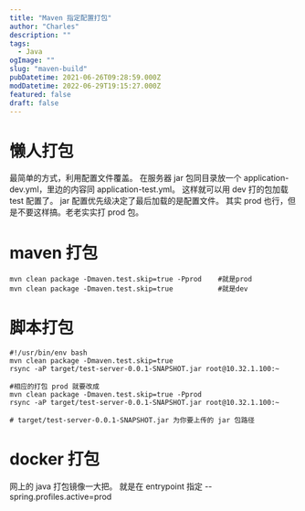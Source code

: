 ```yaml
---
title: "Maven 指定配置打包"
author: "Charles"
description: ""
tags:
  - Java
ogImage: ""
slug: "maven-build"
pubDatetime: 2021-06-26T09:28:59.000Z
modDatetime: 2022-06-29T19:15:27.000Z
featured: false
draft: false
---
```


# 懒人打包

最简单的方式，利用配置文件覆盖。
在服务器 jar 包同目录放一个 application-dev.yml，里边的内容同 application-test.yml。
这样就可以用 dev 打的包加载 test 配置了。
jar 配置优先级决定了最后加载的是配置文件。
其实 prod 也行，但是不要这样搞。老老实实打 prod 包。

# maven 打包

```shell
mvn clean package -Dmaven.test.skip=true -Pprod    #就是prod
mvn clean package -Dmaven.test.skip=true           #就是dev
```

# 脚本打包

```shell
#!/usr/bin/env bash
mvn clean package -Dmaven.test.skip=true
rsync -aP target/test-server-0.0.1-SNAPSHOT.jar root@10.32.1.100:~

#相应的打包 prod 就要改成
mvn clean package -Dmaven.test.skip=true -Pprod
rsync -aP target/test-server-0.0.1-SNAPSHOT.jar root@10.32.1.100:~

# target/test-server-0.0.1-SNAPSHOT.jar 为你要上传的 jar 包路径
```

# docker 打包

网上的 java 打包镜像一大把。
就是在 entrypoint 指定 --spring.profiles.active=prod
